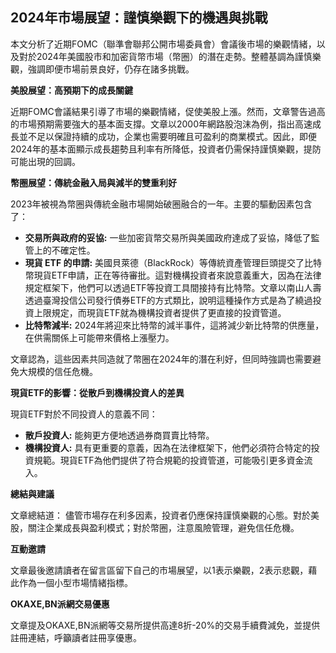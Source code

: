 ## 2024年市場展望：謹慎樂觀下的機遇與挑戰

本文分析了近期FOMC（聯準會聯邦公開市場委員會）會議後市場的樂觀情緒，以及對於2024年美國股市和加密貨幣市場（幣圈）的潛在走勢。整體基調為謹慎樂觀，強調即便市場前景良好，仍存在諸多挑戰。

**美股展望：高預期下的成長關鍵**

近期FOMC會議結果引導了市場的樂觀情緒，促使美股上漲。然而，文章警告過高的市場預期需要強大的基本面支撐。文章以2000年網路股泡沫為例，指出高速成長並不足以保證持續的成功，企業也需要明確且可盈利的商業模式。因此，即便2024年的基本面顯示成長趨勢且利率有所降低，投資者仍需保持謹慎樂觀，提防可能出現的回調。

**幣圈展望：傳統金融入局與減半的雙重利好**

2023年被視為幣圈與傳統金融市場開始破圈融合的一年。主要的驅動因素包含了：

*   **交易所與政府的妥協:** 一些加密貨幣交易所與美國政府達成了妥協，降低了監管上的不確定性。
*   **現貨 ETF 的申請:** 美國貝萊德（BlackRock）等傳統資產管理巨頭提交了比特幣現貨ETF申請，正在等待審批。這對機構投資者來說意義重大，因為在法律規定框架下，他們可以透過ETF等投資工具間接持有比特幣。文章以南山人壽透過臺灣投信公司發行債券ETF的方式類比，說明這種操作方式是為了繞過投資上限規定，而現貨ETF就為機構投資者提供了更直接的投資管道。
*   **比特幣減半:** 2024年將迎來比特幣的減半事件，這將減少新比特幣的供應量，在供需關係上可能帶來價格上漲壓力。

文章認為，這些因素共同造就了幣圈在2024年的潛在利好，但同時強調也需要避免大規模的信任危機。

**現貨ETF的影響：從散戶到機構投資人的差異**

現貨ETF對於不同投資人的意義不同：

*   **散戶投資人:** 能夠更方便地透過券商買賣比特幣。
*   **機構投資人:** 具有更重要的意義，因為在法律框架下，他們必須符合特定的投資規範。現貨ETF為他們提供了符合規範的投資管道，可能吸引更多資金流入。

**總結與建議**

文章總結道： 儘管市場存在利多因素，投資者仍應保持謹慎樂觀的心態。對於美股，關注企業成長與盈利模式；對於幣圈，注意風險管理，避免信任危機。

**互動邀請**

文章最後邀請讀者在留言區留下自己的市場展望，以1表示樂觀，2表示悲觀，藉此作為一個小型市場情緒指標。

**OKAXE,BN派網交易優惠**

文章提及OKAXE,BN派網等交易所提供高達8折-20%的交易手續費減免，並提供註冊連結，呼籲讀者註冊享優惠。